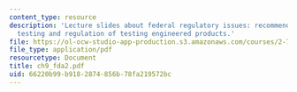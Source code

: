 ```yaml
---
content_type: resource
description: 'Lecture slides about federal regulatory issues: recommended biocompatibility
  testing and regulation of testing engineered products.'
file: https://ol-ocw-studio-app-production.s3.amazonaws.com/courses/2-782j-design-of-medical-devices-and-implants-spring-2006/66220b99b9182874856b78fa219572bc_ch9_fda2.pdf
file_type: application/pdf
resourcetype: Document
title: ch9_fda2.pdf
uid: 66220b99-b918-2874-856b-78fa219572bc
---
```

